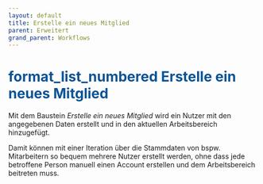 ```yaml
---
layout: default
title: Erstelle ein neues Mitglied
parent: Erweitert
grand_parent: Workflows
---
```


# <span style="color:#0b5394"><span class="material-icons">format_list_numbered</span> **Erstelle ein neues Mitglied**</span>

Mit dem Baustein _Erstelle ein neues Mitglied_ wird ein Nutzer mit den angegebenen Daten erstellt und in den aktuellen Arbeitsbereich hinzugefügt.

Damit können mit einer Iteration über die Stammdaten von bspw. Mitarbeitern so bequem mehrere Nutzer
erstellt werden, ohne dass jede betroffene Person manuell einen Account erstellen und dem Arbeitsbereich beitreten muss.
